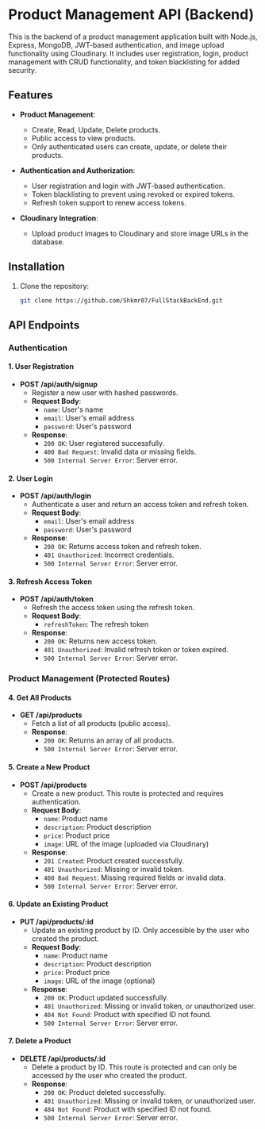 # Product Management API (Backend)

This is the backend of a product management application built with Node.js, Express, MongoDB, JWT-based authentication, and image upload functionality using Cloudinary. It includes user registration, login, product management with CRUD functionality, and token blacklisting for added security.

## Features

- **Product Management**: 
  - Create, Read, Update, Delete products.
  - Public access to view products.
  - Only authenticated users can create, update, or delete their products.

- **Authentication and Authorization**: 
  - User registration and login with JWT-based authentication.
  - Token blacklisting to prevent using revoked or expired tokens.
  - Refresh token support to renew access tokens.

- **Cloudinary Integration**:
  - Upload product images to Cloudinary and store image URLs in the database.

## Installation

1. Clone the repository:
   ```bash
   git clone https://github.com/Shkmr07/FullStackBackEnd.git

## API Endpoints

### Authentication

#### 1. User Registration
- **POST /api/auth/signup**
  - Register a new user with hashed passwords.
  - **Request Body**: 
    - `name`: User's name
    - `email`: User's email address
    - `password`: User's password
  - **Response**:
    - `200 OK`: User registered successfully.
    - `400 Bad Request`: Invalid data or missing fields.
    - `500 Internal Server Error`: Server error.

#### 2. User Login
- **POST /api/auth/login**
  - Authenticate a user and return an access token and refresh token.
  - **Request Body**:
    - `email`: User's email address
    - `password`: User's password
  - **Response**:
    - `200 OK`: Returns access token and refresh token.
    - `401 Unauthorized`: Incorrect credentials.
    - `500 Internal Server Error`: Server error.

#### 3. Refresh Access Token
- **POST /api/auth/token**
  - Refresh the access token using the refresh token.
  - **Request Body**:
    - `refreshToken`: The refresh token
  - **Response**:
    - `200 OK`: Returns new access token.
    - `401 Unauthorized`: Invalid refresh token or token expired.
    - `500 Internal Server Error`: Server error.

### Product Management (Protected Routes)

#### 4. Get All Products
- **GET /api/products**
  - Fetch a list of all products (public access).
  - **Response**:
    - `200 OK`: Returns an array of all products.
    - `500 Internal Server Error`: Server error.

#### 5. Create a New Product
- **POST /api/products**
  - Create a new product. This route is protected and requires authentication.
  - **Request Body**:
    - `name`: Product name
    - `description`: Product description
    - `price`: Product price
    - `image`: URL of the image (uploaded via Cloudinary)
  - **Response**:
    - `201 Created`: Product created successfully.
    - `401 Unauthorized`: Missing or invalid token.
    - `400 Bad Request`: Missing required fields or invalid data.
    - `500 Internal Server Error`: Server error.

#### 6. Update an Existing Product
- **PUT /api/products/:id**
  - Update an existing product by ID. Only accessible by the user who created the product.
  - **Request Body**:
    - `name`: Product name
    - `description`: Product description
    - `price`: Product price
    - `image`: URL of the image (optional)
  - **Response**:
    - `200 OK`: Product updated successfully.
    - `401 Unauthorized`: Missing or invalid token, or unauthorized user.
    - `404 Not Found`: Product with specified ID not found.
    - `500 Internal Server Error`: Server error.

#### 7. Delete a Product
- **DELETE /api/products/:id**
  - Delete a product by ID. This route is protected and can only be accessed by the user who created the product.
  - **Response**:
    - `200 OK`: Product deleted successfully.
    - `401 Unauthorized`: Missing or invalid token, or unauthorized user.
    - `404 Not Found`: Product with specified ID not found.
    - `500 Internal Server Error`: Server error.
